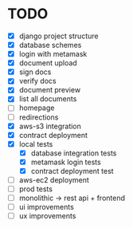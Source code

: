# TODO

- [x] django project structure
- [x] database schemes
- [x] login with metamask
- [x] document upload
- [x] sign docs
- [x] verify docs
- [x] document preview
- [x] list all documents
- [ ] homepage 
- [ ] redirections
- [x] aws-s3 integration
- [x] contract deployment
- [x] local tests
    - [x] database integration tests
    - [x] metamask login tests
    - [x] contract deployment test
- [ ] aws-ec2 deployment
- [ ] prod tests
- [ ] monolithic -> rest api + frontend
- [ ] ui improvements 
- [ ] ux improvements
